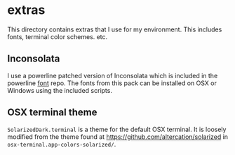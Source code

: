# extras
This directory contains extras that I use for my environment. This includes
fonts, terminal color schemes. etc.

## Inconsolata
I use a powerline patched version of Inconsolata which is included in the
powerline [font](https://github.com/powerline/fonts) repo. The fonts from this
pack can be installed on OSX or Windows using the included scripts.

## OSX terminal theme
`SolarizedDark.terminal` is a theme for the default OSX terminal. It is loosely
modified from the theme found at https://github.com/altercation/solarized in
`osx-terminal.app-colors-solarized/`.
